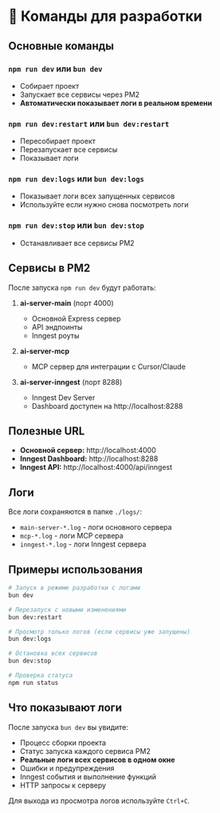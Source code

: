 # 🚀 Команды для разработки

## Основные команды

### `npm run dev` или `bun dev`

- Собирает проект
- Запускает все сервисы через PM2
- **Автоматически показывает логи в реальном времени**

### `npm run dev:restart` или `bun dev:restart`

- Пересобирает проект
- Перезапускает все сервисы
- Показывает логи

### `npm run dev:logs` или `bun dev:logs`

- Показывает логи всех запущенных сервисов
- Используйте если нужно снова посмотреть логи

### `npm run dev:stop` или `bun dev:stop`

- Останавливает все сервисы PM2

## Сервисы в PM2

После запуска `npm run dev` будут работать:

1. **ai-server-main** (порт 4000)

   - Основной Express сервер
   - API эндпоинты
   - Inngest роуты

2. **ai-server-mcp**

   - MCP сервер для интеграции с Cursor/Claude

3. **ai-server-inngest** (порт 8288)
   - Inngest Dev Server
   - Dashboard доступен на http://localhost:8288

## Полезные URL

- **Основной сервер:** http://localhost:4000
- **Inngest Dashboard:** http://localhost:8288
- **Inngest API:** http://localhost:4000/api/inngest

## Логи

Все логи сохраняются в папке `./logs/`:

- `main-server-*.log` - логи основного сервера
- `mcp-*.log` - логи MCP сервера
- `inngest-*.log` - логи Inngest сервера

## Примеры использования

```bash
# Запуск в режиме разработки с логами
bun dev

# Перезапуск с новыми изменениями
bun dev:restart

# Просмотр только логов (если сервисы уже запущены)
bun dev:logs

# Остановка всех сервисов
bun dev:stop

# Проверка статуса
npm run status
```

## Что показывают логи

После запуска `bun dev` вы увидите:

- Процесс сборки проекта
- Статус запуска каждого сервиса PM2
- **Реальные логи всех сервисов в одном окне**
- Ошибки и предупреждения
- Inngest события и выполнение функций
- HTTP запросы к серверу

Для выхода из просмотра логов используйте `Ctrl+C`.
